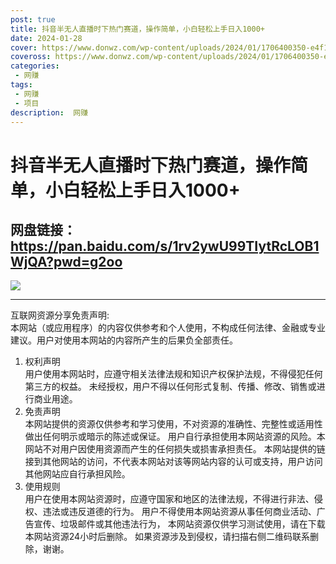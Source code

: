 ```yaml
---
post: true
title: 抖音半无人直播时下热门赛道，操作简单，小白轻松上手日入1000+
date: 2024-01-28
cover: https://www.donwz.com/wp-content/uploads/2024/01/1706400350-e4f171f9c9e9b27.png
coveross: https://www.donwz.com/wp-content/uploads/2024/01/1706400350-e4f171f9c9e9b27.png
categories:
 - 网赚
tags:
 - 网赚
 - 项目
description:  网赚
---
```

# 抖音半无人直播时下热门赛道，操作简单，小白轻松上手日入1000+

## 网盘链接：https://pan.baidu.com/s/1rv2ywU99TIytRcLOB1WjQA?pwd=g2oo  

![](https://www.donwz.com/wp-content/uploads/2024/01/1706400350-e4f171f9c9e9b27.png)

---
互联网资源分享免责声明:  
本网站（或应用程序）的内容仅供参考和个人使用，不构成任何法律、金融或专业建议。用户对使用本网站的内容所产生的后果负全部责任。
1. 权利声明  
用户使用本网站时，应遵守相关法律法规和知识产权保护法规，不得侵犯任何第三方的权益。
未经授权，用户不得以任何形式复制、传播、修改、销售或进行商业用途。
2. 免责声明  
本网站提供的资源仅供参考和学习使用，不对资源的准确性、完整性或适用性做出任何明示或暗示的陈述或保证。
用户自行承担使用本网站资源的风险。本网站不对用户因使用资源而产生的任何损失或损害承担责任。
本网站提供的链接到其他网站的访问，不代表本网站对该等网站内容的认可或支持，用户访问其他网站应自行承担风险。
3. 使用规则  
用户在使用本网站资源时，应遵守国家和地区的法律法规，不得进行非法、侵权、违法或违反道德的行为。
用户不得使用本网站资源从事任何商业活动、广告宣传、垃圾邮件或其他违法行为，
本网站资源仅供学习测试使用，请在下载本网站资源24小时后删除。
如果资源涉及到侵权，请扫描右侧二维码联系删除，谢谢。
